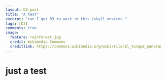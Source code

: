 ```yaml
---
layout: D3-post
title: "A test"
excerpt: "can I get D3 to work in this jekyll environ."
tags: [D3]
comments: true
image:
  feature: rainforest.jpg
  credit: Wikimedia Commons
  creditlink: https://commons.wikimedia.org/wiki/File:El_Yunque_panorama.jpg
---
```


# just a test

  <svg width="100" height="150">
    <rect x="0" width="15" fill="#d1c9b8"></rect>
    <rect x="25" width="15" fill="#d1c9b8"></rect>
    <rect x="50" width="15" fill="#d1c9b8"></rect>
    <rect x="75" width="15" fill="#d1c9b8"></rect>
  </svg>

  <script>
    var ratData = [ 400, 900, 300, 600 ];
d3.selectAll( "rect" )
  .data( ratData )
  .attr( "height", function(d){
    return d/10 * 1.5;
  })
  .attr( "y", function(d){
    return 150 - d/10 * 1.5;
  });

  </script>